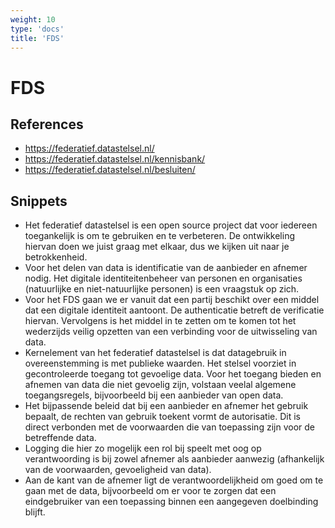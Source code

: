 ```yaml
---
weight: 10
type: 'docs'
title: 'FDS'
---
```


# FDS

## References
- https://federatief.datastelsel.nl/
- https://federatief.datastelsel.nl/kennisbank/
- https://federatief.datastelsel.nl/besluiten/

## Snippets
- Het federatief datastelsel is een open source project dat voor iedereen toegankelijk is om te gebruiken en te verbeteren. De ontwikkeling hiervan doen we juist graag met elkaar, dus we kijken uit naar je betrokkenheid.
- Voor het delen van data is identificatie van de aanbieder en afnemer nodig. Het digitale identiteitenbeheer van personen en organisaties (natuurlijke en niet-natuurlijke personen) is een vraagstuk op zich.
- Voor het FDS gaan we er vanuit dat een partij beschikt over een middel dat een digitale identiteit aantoont. De authenticatie betreft de verificatie hiervan. Vervolgens is het middel in te zetten om te komen tot het wederzijds veilig opzetten van een verbinding voor de uitwisseling van data.
- Kernelement van het federatief datastelsel is dat datagebruik in overeenstemming is met publieke waarden. Het stelsel voorziet in gecontroleerde toegang tot gevoelige data. Voor het toegang bieden en afnemen van data die niet gevoelig zijn, volstaan veelal algemene toegangsregels, bijvoorbeeld bij een aanbieder van open data.
- Het bijpassende beleid dat bij een aanbieder en afnemer het gebruik bepaalt, de rechten van gebruik toekent vormt de autorisatie. Dit is direct verbonden met de voorwaarden die van toepassing zijn voor de betreffende data.
- Logging die hier zo mogelijk een rol bij speelt met oog op verantwoording is bij zowel afnemer als aanbieder aanwezig (afhankelijk van de voorwaarden, gevoeligheid van data).
- Aan de kant van de afnemer ligt de verantwoordelijkheid om goed om te gaan met de data, bijvoorbeeld om er voor te zorgen dat een eindgebruiker van een toepassing binnen een aangegeven doelbinding blijft.
